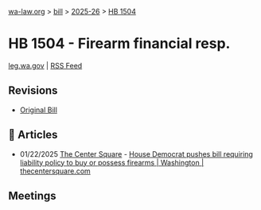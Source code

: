 [wa-law.org](/) > [bill](/bill/) > [2025-26](/bill/2025-26/) > [HB 1504](/bill/2025-26/hb/1504/)

# HB 1504 - Firearm financial resp.
[leg.wa.gov](https://app.leg.wa.gov/billsummary?BillNumber=1504&Year=2025&Initiative=false) | [RSS Feed](./rss.xml)

## Revisions
* [Original Bill](1/)

## 📰 Articles
* 01/22/2025 [The Center Square](/org/the_center_square/) - [House Democrat pushes bill requiring liability policy to buy or possess firearms | Washington | thecentersquare.com](https://www.thecentersquare.com/washington/article_5d3707ec-d8f8-11ef-887b-dbfe2e974c57.html#:~:text=House%20Bill%201504)

## Meetings